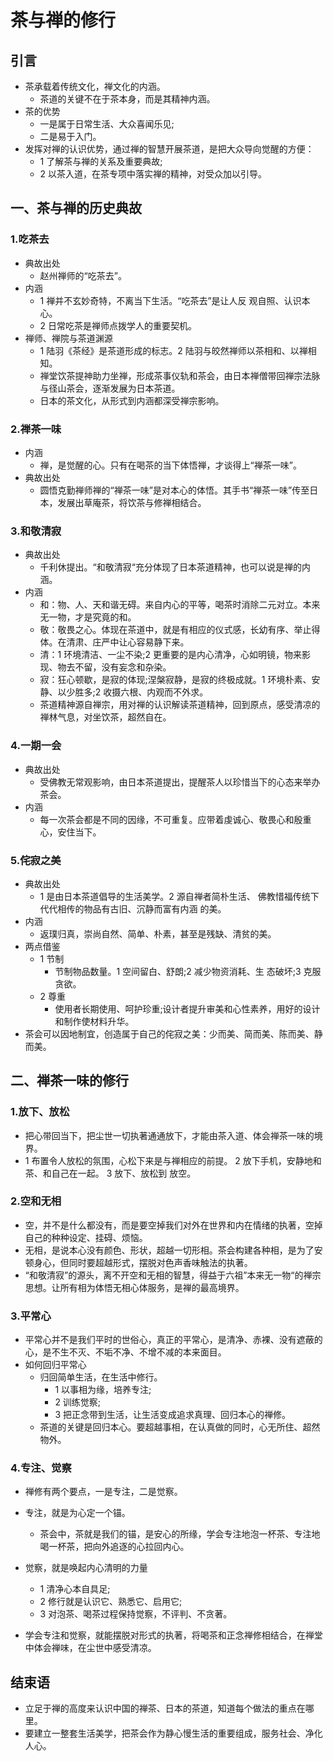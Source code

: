 # 茶与禅的修行

## 引言

- 茶承载着传统文化，禅文化的内涵。
  - 茶道的关键不在于茶本身，而是其精神内涵。
- 茶的优势
  - 一是属于日常生活、大众喜闻乐见;
  - 二是易于入门。
- 发挥对禅的认识优势，通过禅的智慧开展茶道，是把大众导向觉醒的方便：
  - 1 了解茶与禅的关系及重要典故;
  - 2 以茶入道，在茶专项中落实禅的精神，对受众加以引导。

## 一、茶与禅的历史典故

### 1.吃茶去

- 典故出处
  - 赵州禅师的“吃茶去”。
- 内涵
  - 1 禅并不玄妙奇特，不离当下生活。“吃茶去”是让人反 观自照、认识本心。
  - 2 日常吃茶是禅师点拨学人的重要契机。
- 禅师、禅院与茶道渊源
  - 1 陆羽《茶经》是茶道形成的标志。2 陆羽与皎然禅师以茶相和、以禅相知。
  - 禅堂饮茶提神助力坐禅，形成茶事仪轨和茶会，由日本禅僧带回禅宗法脉与径山茶会，逐渐发展为日本茶道。
  - 日本的茶文化，从形式到内涵都深受禅宗影响。

### 2.禅茶一味

- 内涵
  - 禅，是觉醒的心。只有在喝茶的当下体悟禅，才谈得上“禅茶一味”。
- 典故出处
  - 圆悟克勤禅师禅的“禅茶一味”是对本心的体悟。其手书“禅茶一味”传至日本，发展出草庵茶，将饮茶与修禅相结合。

### 3.和敬清寂

- 典故出处
  - 千利休提出。“和敬清寂“充分体现了日本茶道精神，也可以说是禅的内涵。
- 内涵
  - 和：物、人、天和谐无碍。来自内心的平等，喝茶时消除二元对立。本来无一物，才是究竟的和。
  - 敬：敬畏之心。体现在茶道中，就是有相应的仪式感，长幼有序、举止得体。在清肃、庄严中让心容易静下来。
  - 清：1 环境清洁、一尘不染;2 更重要的是内心清净，心如明镜，物来影现、物去不留，没有妄念和杂染。
  - 寂：狂心顿歇，是寂的体现;涅槃寂静，是寂的终极成就。1 环境朴素、安静、以少胜多;2 收摄六根、内观而不外求。
  - 茶道精神源自禅宗，用对禅的认识解读茶道精神，回到原点，感受清凉的禅林气息，对坐饮茶，超然自在。

### 4.一期一会

- 典故出处
  - 受佛教无常观影响，由日本茶道提出，提醒茶人以珍惜当下的心态来举办茶会。
- 内涵
  - 每一次茶会都是不同的因缘，不可重复。应带着虔诚心、敬畏心和殷重心，安住当下。

### 5.侘寂之美

- 典故出处
  - 1 是由日本茶道倡导的生活美学。2 源自禅者简朴生活、 佛教惜福传统下代代相传的物品有古旧、沉静而富有内涵 的美。
- 内涵
  - 返璞归真，崇尚自然、简单、朴素，甚至是残缺、清贫的美。
- 两点借鉴
  - 1 节制
    - 节制物品数量。1 空间留白、舒朗;2 减少物资消耗、生 态破坏;3 克服贪欲。
  - 2 尊重
    - 使用者长期使用、呵护珍重;设计者提升审美和心性素养，用好的设计和制作使材料升华。
- 茶会可以因地制宜，创造属于自己的侘寂之美：少而美、简而美、陈而美、静而美。

## 二、禅茶一味的修行

### 1.放下、放松

- 把心带回当下，把尘世一切执著通通放下，才能由茶入道、体会禅茶一味的境界。
- 1 布置令人放松的氛围，心松下来是与禅相应的前提。
  2 放下手机，安静地和茶、和自己在一起。
  3 放下、放松到 放空。

### 2.空和无相

- 空，并不是什么都没有，而是要空掉我们对外在世界和内在情绪的执著，空掉自己的种种设定、挂碍、烦恼。
- 无相，是说本心没有颜色、形状，超越一切形相。茶会构建各种相，是为了安顿身心，但同时要超越形式，摆脱对色声香味触法的执著。
- “和敬清寂”的源头，离不开空和无相的智慧，得益于六祖”本来无一物“的禅宗思想。让所有相为体悟无相心体服务，是禅的最高境界。

### 3.平常心

- 平常心并不是我们平时的世俗心，真正的平常心，是清净、赤裸、没有遮蔽的心，是不生不灭、不垢不净、不增不减的本来面目。
- 如何回归平常心
  - 归回简单生活，在生活中修行。
    - 1 以事相为缘，培养专注;
    - 2 训练觉察;
    - 3 把正念带到生活，让生活变成追求真理、回归本心的禅修。
  - 茶道的关键是回归本心。要超越事相，在认真做的同时，心无所住、超然物外。

### 4.专注、觉察

- 禅修有两个要点，一是专注，二是觉察。

- 专注，就是为心定一个锚。
  - 茶会中，茶就是我们的锚，是安心的所缘，学会专注地泡一杯茶、专注地喝一杯茶，把向外追逐的心拉回内心。
- 觉察，就是唤起内心清明的力量
  - 1 清净心本自具足;
  - 2 修行就是认识它、熟悉它、启用它;
  - 3 对泡茶、喝茶过程保持觉察，不评判、不贪著。
- 学会专注和觉察，就能摆脱对形式的执著，将喝茶和正念禅修相结合，在禅堂中体会禅味，在尘世中感受清凉。

## 结束语

- 立足于禅的高度来认识中国的禅茶、日本的茶道，知道每个做法的重点在哪里。
- 要建立一整套生活美学，把茶会作为静心慢生活的重要组成，服务社会、净化人心。
